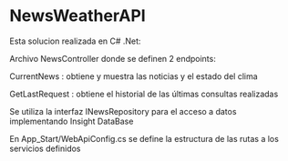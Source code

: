 # NewsWeatherAPI
Esta solucion realizada en C# .Net:

Archivo NewsController donde se definen 2 endpoints:

CurrentNews : obtiene y muestra las noticias y el estado del clima

GetLastRequest : obtiene el historial de las últimas consultas realizadas

Se utiliza la interfaz INewsRepository para el acceso a datos implementando Insight DataBase

En App_Start/WebApiConfig.cs se define la estructura de las rutas a los servicios definidos
